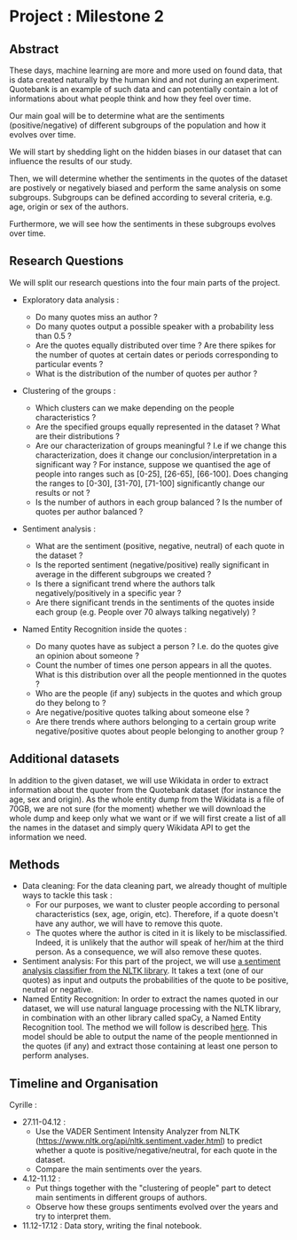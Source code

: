 # Project : Milestone 2

## Abstract
These days, machine learning are more and more used on found data, that is data created naturally by the human kind and not during an experiment. Quotebank is an example of such data and can potentially contain a lot of informations about what people think and how they feel over time. 

Our main goal will be to determine what are the sentiments (positive/negative) of different subgroups of the population and how it evolves over time.

We will start by shedding light on the hidden biases in our dataset that can influence the results of our study. 

Then, we will determine whether the sentiments in the quotes of the dataset are postively or negatively biased and perform the same analysis on some  subgroups. Subgroups can be defined according to several criteria, e.g.  age, origin or sex of the authors. 

Furthermore, we will see how the sentiments in these subgroups evolves over time.


## Research Questions
We will split our research questions into the four main parts of the project. 

- Exploratory data analysis :
  - Do many quotes miss an author ?
  - Do many quotes output a possible speaker with a probability less than 0.5 ? 
  - Are the quotes equally distributed over time ? Are there spikes for the number of quotes at certain dates or periods corresponding to particular events ?
  - What is the distribution of the number of quotes per author ?

- Clustering of the groups :
  - Which clusters can we make depending on the people characteristics ?
  - Are the specified groups equally represented in the dataset ? What are their distributions ?
  - Are our characterization of groups meaningful ? I.e if we change this characterization, does it change our conclusion/interpretation in a significant way ? For instance, suppose we quantised the age of people into ranges such as [0-25], [26-65], [66-100]. Does changing the ranges to [0-30], [31-70], [71-100] significantly change our results or not ?  
  - Is the number of authors in each group balanced ? Is the number of quotes per author balanced ? 
  
- Sentiment analysis :
  - What are the sentiment (positive, negative, neutral) of each quote in the dataset ?
  - Is the reported sentiment (negative/positive) really significant in average in the different subgroups we created ?
  - Is there a significant trend where the authors talk negatively/positively in a specific year ? 
  - Are there significant trends in the sentiments of the quotes inside each group (e.g. People over 70 always talking negatively) ?

- Named Entity Recognition inside the quotes : 
  - Do many quotes have as subject a person ? I.e. do the quotes give an opinion about someone ?
  - Count the number of times one person appears in all the quotes. What is this distribution over all the people mentionned in the quotes ?
  - Who are the people (if any) subjects in the quotes and which group do they belong to ? 
  - Are negative/positive quotes talking about someone else ?
  - Are there trends where authors belonging to a certain group write negative/positive quotes about people belonging to another group ? 


  
## Additional datasets
In addition to the given dataset, we will use Wikidata in order to extract information about the quoter from the Quotebank dataset (for instance the age, sex and origin). As the whole entity dump from the Wikidata is a file of 70GB, we are not sure (for the moment) whether we will download the whole dump and keep only what we want or if we will first create a list of all the names in the dataset and simply query Wikidata API to get the information we need.
  
## Methods

- Data cleaning: 
For the data cleaning part, we already thought of multiple ways to tackle this task : 
    - For our purposes, we want to cluster people according to personal characteristics (sex, age, origin, etc). Therefore, if a quote doesn't have any author, we will have to remove this quote. 
    - The quotes where the author is cited in it is likely to be misclassified. Indeed, it is unlikely that the author will speak of her/him at the third person. As a consequence, we will also remove these quotes.
- Sentiment analysis: 
For this part of the project, we will use [a sentiment analysis classifier from the NLTK library](https://www.nltk.org/howto/sentiment.html). It takes a text (one of our quotes) as input and outputs the probabilities of the quote to be positive, neutral or negative.
- Named Entity Recognition:
In order to extract the names quoted in our dataset, we will use natural language processing with the NLTK library, in combination with an other library called spaCy, a Named Entity Recognition tool. The method we will follow is described [here](https://towardsdatascience.com/named-entity-recognition-with-nltk-and-spacy-8c4a7d88e7da). This model should be able to output the name of the people mentionned in the quotes (if any) and extract those containing at least one person to perform analyses.  

## Timeline and Organisation
  
Cyrille :
- 27.11-04.12 :
  - Use the VADER Sentiment Intensity Analyzer from NLTK (https://www.nltk.org/api/nltk.sentiment.vader.html)
to predict whether a quote is positive/negative/neutral, for each quote in the dataset.
  - Compare the main sentiments over the years.
- 4.12-11.12 :
  - Put things together with the "clustering of people" part to detect main sentiments in different groups of authors.
  - Observe how these groups sentiments evolved over the years and try to interpret them.
- 11.12-17.12 : Data story, writing the final notebook.